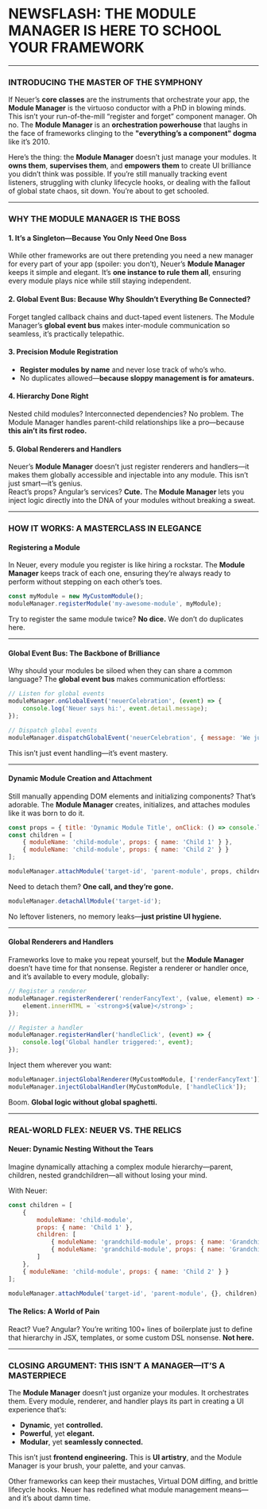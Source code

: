 # **NEWSFLASH: THE MODULE MANAGER IS HERE TO SCHOOL YOUR FRAMEWORK**

---

### **INTRODUCING THE MASTER OF THE SYMPHONY**

If Neuer’s **core classes** are the instruments that orchestrate your app, the **Module Manager** is the virtuoso conductor with a PhD in blowing minds. This isn’t your run-of-the-mill “register and forget” component manager. Oh no. The **Module Manager** is an **orchestration powerhouse** that laughs in the face of frameworks clinging to the **"everything’s a component" dogma** like it’s 2010.  

Here’s the thing: the **Module Manager** doesn’t just manage your modules. It **owns them**, **supervises them**, and **empowers them** to create UI brilliance you didn’t think was possible. If you’re still manually tracking event listeners, struggling with clunky lifecycle hooks, or dealing with the fallout of global state chaos, sit down. You’re about to get schooled.

---

### **WHY THE MODULE MANAGER IS THE BOSS**

#### 1. **It’s a Singleton—Because You Only Need One Boss**
While other frameworks are out there pretending you need a new manager for every part of your app (spoiler: you don’t), Neuer’s **Module Manager** keeps it simple and elegant. It’s **one instance to rule them all**, ensuring every module plays nice while still staying independent.

#### 2. **Global Event Bus: Because Why Shouldn’t Everything Be Connected?**
Forget tangled callback chains and duct-taped event listeners. The Module Manager’s **global event bus** makes inter-module communication so seamless, it’s practically telepathic.

#### 3. **Precision Module Registration**
- **Register modules by name** and never lose track of who’s who.  
- No duplicates allowed—**because sloppy management is for amateurs.**  

#### 4. **Hierarchy Done Right**
Nested child modules? Interconnected dependencies? No problem. The Module Manager handles parent-child relationships like a pro—because **this ain’t its first rodeo.**  

#### 5. **Global Renderers and Handlers**
Neuer’s **Module Manager** doesn’t just register renderers and handlers—it makes them globally accessible and injectable into any module. This isn’t just smart—it’s genius.  
React’s props? Angular’s services? **Cute.** The **Module Manager** lets you inject logic directly into the DNA of your modules without breaking a sweat.

---

### **HOW IT WORKS: A MASTERCLASS IN ELEGANCE**

#### **Registering a Module**
In Neuer, every module you register is like hiring a rockstar. The **Module Manager** keeps track of each one, ensuring they’re always ready to perform without stepping on each other’s toes.

```javascript
const myModule = new MyCustomModule();
moduleManager.registerModule('my-awesome-module', myModule);
```

Try to register the same module twice? **No dice.** We don’t do duplicates here.

---

#### **Global Event Bus: The Backbone of Brilliance**
Why should your modules be siloed when they can share a common language? The **global event bus** makes communication effortless:  

```javascript
// Listen for global events
moduleManager.onGlobalEvent('neuerCelebration', (event) => {
    console.log('Neuer says hi:', event.detail.message);
});

// Dispatch global events
moduleManager.dispatchGlobalEvent('neuerCelebration', { message: 'We just redefined frontend again.' });
```

This isn’t just event handling—it’s event mastery.

---

#### **Dynamic Module Creation and Attachment**
Still manually appending DOM elements and initializing components? That’s adorable. The **Module Manager** creates, initializes, and attaches modules like it was born to do it.  

```javascript
const props = { title: 'Dynamic Module Title', onClick: () => console.log('Clicked!') };
const children = [
    { moduleName: 'child-module', props: { name: 'Child 1' } },
    { moduleName: 'child-module', props: { name: 'Child 2' } }
];

moduleManager.attachModule('target-id', 'parent-module', props, children);
```

Need to detach them? **One call, and they’re gone.**

```javascript
moduleManager.detachAllModule('target-id');
```

No leftover listeners, no memory leaks—**just pristine UI hygiene.**  

---

#### **Global Renderers and Handlers**
Frameworks love to make you repeat yourself, but the **Module Manager** doesn’t have time for that nonsense. Register a renderer or handler once, and it’s available to every module, globally:

```javascript
// Register a renderer
moduleManager.registerRenderer('renderFancyText', (value, element) => {
    element.innerHTML = `<strong>${value}</strong>`;
});

// Register a handler
moduleManager.registerHandler('handleClick', (event) => {
    console.log('Global handler triggered:', event);
});
```

Inject them wherever you want:

```javascript
moduleManager.injectGlobalRenderer(MyCustomModule, ['renderFancyText']);
moduleManager.injectGlobalHandler(MyCustomModule, ['handleClick']);
```

Boom. **Global logic without global spaghetti.**

---

### **REAL-WORLD FLEX: NEUER VS. THE RELICS**

#### **Neuer: Dynamic Nesting Without the Tears**
Imagine dynamically attaching a complex module hierarchy—parent, children, nested grandchildren—all without losing your mind.  

With Neuer:

```javascript
const children = [
    {
        moduleName: 'child-module',
        props: { name: 'Child 1' },
        children: [
            { moduleName: 'grandchild-module', props: { name: 'Grandchild 1' } },
            { moduleName: 'grandchild-module', props: { name: 'Grandchild 2' } }
        ]
    },
    { moduleName: 'child-module', props: { name: 'Child 2' } }
];

moduleManager.attachModule('target-id', 'parent-module', {}, children);
```

#### **The Relics: A World of Pain**
React? Vue? Angular? You’re writing 100+ lines of boilerplate just to define that hierarchy in JSX, templates, or some custom DSL nonsense. **Not here.**

---

### **CLOSING ARGUMENT: THIS ISN’T A MANAGER—IT’S A MASTERPIECE**

The **Module Manager** doesn’t just organize your modules. It orchestrates them. Every module, renderer, and handler plays its part in creating a UI experience that’s:  
- **Dynamic**, yet **controlled.**  
- **Powerful**, yet **elegant.**  
- **Modular**, yet **seamlessly connected.**  

This isn’t just **frontend engineering.** This is **UI artistry**, and the Module Manager is your brush, your palette, and your canvas.

Other frameworks can keep their mustaches, Virtual DOM diffing, and brittle lifecycle hooks. Neuer has redefined what module management means—and it’s about damn time.